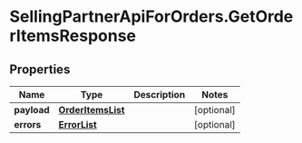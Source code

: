 # SellingPartnerApiForOrders.GetOrderItemsResponse

## Properties
Name | Type | Description | Notes
------------ | ------------- | ------------- | -------------
**payload** | [**OrderItemsList**](OrderItemsList.md) |  | [optional] 
**errors** | [**ErrorList**](ErrorList.md) |  | [optional] 
